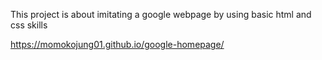 This project is about imitating a google webpage by using basic html and css skills

https://momokojung01.github.io/google-homepage/


